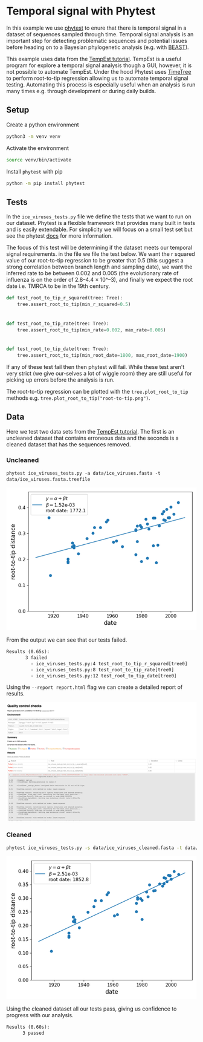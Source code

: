 # Temporal signal with Phytest

In this example we use [phytest]() to enure that there is temporal signal in a dataset of sequences sampled through time. Temporal signal analysis is an important step for detecting problematic sequences and potential issues before heading on to a Bayesian phylogenetic analysis (e.g. with [BEAST](https://beast.community/beast)). 

This example uses data from the [TempEst tutorial](https://beast.community/tempest_tutorial). TempEst is a useful program for explore a temporal signal analysis though a GUI, however, it is not possible to automate TempEst. Under the hood Phytest uses [TimeTree](https://github.com/neherlab/treetime) to perform root-to-tip regression allowing us to automate temporal signal testing. Automating this process is especially useful when an analysis is run many times e.g. through development or during daily builds. 

## Setup

Create a python environment

```bash
python3 -m venv venv
```

Activate the environment

```bash
source venv/bin/activate
```

Install `phytest` with pip

```bash
python -m pip install phytest
```

## Tests

In the `ice_viruses_tests.py` file we define the tests that we want to run on our dataset. Phytest is a flexible framework that provides many built in tests and is easily extendable. For simplicity we will focus on a small test set but see the phytest [docs](https://phytest-devs.github.io/phytest/) for more information. 

The focus of this test will be determining if the dataset meets our temporal signal requirements. in the file we file the test below. We want the r squared value of our root-to-tip regression to be greater that 0.5 (this suggest a strong correlation between branch length and sampling date), we want the inferred rate to be between 0.002 and 0.005 (the evolutionary rate of influenza is on the order of 2.8–4.4 × 10^–3), and finally we expect the root date i.e. TMRCA to be in the 19th century.

```python
def test_root_to_tip_r_squared(tree: Tree):
    tree.assert_root_to_tip(min_r_squared=0.5)


def test_root_to_tip_rate(tree: Tree):
    tree.assert_root_to_tip(min_rate=0.002, max_rate=0.005)


def test_root_to_tip_date(tree: Tree):
    tree.assert_root_to_tip(min_root_date=1800, max_root_date=1900)
```

If any of these test fail then then phytest will fail. While these test aren't very strict (we give our-selves a lot of wiggle room) they are still useful for picking up errors before the analysis is run. 

The root-to-tip regression can be plotted with the `tree.plot_root_to_tip` methods e.g. `tree.plot_root_to_tip("root-to-tip.png")`.

## Data

Here we test two data sets from the [TempEst tutorial](https://beast.community/tempest_tutorial). The first is an uncleaned dataset that contains erroneous data and the seconds is a cleaned dataset that has the sequences removed.

### Uncleaned 

```pash
phytest ice_viruses_tests.py -a data/ice_viruses.fasta -t data/ice_viruses.fasta.treefile
```

![](images/root-to-tip.png)

From the output we can see that our tests failed.

```
Results (0.65s):
       3 failed
         - ice_viruses_tests.py:4 test_root_to_tip_r_squared[tree0]
         - ice_viruses_tests.py:8 test_root_to_tip_rate[tree0]
         - ice_viruses_tests.py:12 test_root_to_tip_date[tree0]
```

Using the `--report report.html` flag we can create a detailed report of results. 

![](images/report.png)

### Cleaned 

```bash
phytest ice_viruses_tests.py -s data/ice_viruses_cleaned.fasta -t data/ice_viruses_cleaned.fasta.treefile
```

![](images/root-to-tip-cleaned.png)

Using the cleaned dataset all our tests pass, giving us confidence to progress with our analysis. 

```
Results (0.60s):
      3 passed
```
